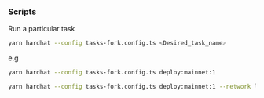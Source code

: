 ### Scripts

Run a particular task

```sh
yarn hardhat --config tasks-fork.config.ts <Desired_task_name>
```

e.g

```sh
yarn hardhat --config tasks-fork.config.ts deploy:mainnet:1
```

```sh
yarn hardhat --config tasks-fork.config.ts deploy:mainnet:1 --network localhost
```
